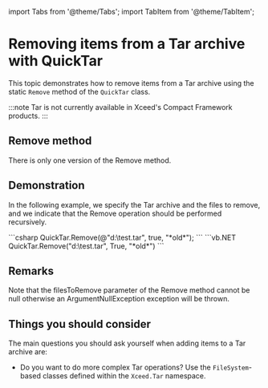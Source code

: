 import Tabs from '@theme/Tabs';
import TabItem from '@theme/TabItem';

# Removing items from a Tar archive with QuickTar

This topic demonstrates how to remove items from a Tar archive using the static `Remove` method of the `QuickTar` class.

:::note
Tar is not currently available in Xceed's Compact Framework products.
:::

## Remove method

There is only one version of the Remove method.

## Demonstration

In the following example, we specify the Tar archive and the files to remove, and we indicate that the Remove operation should be performed recursively.

<Tabs>
  <TabItem value="csharp" label="C#" default>
    ```csharp
      QuickTar.Remove(@"d:\test.tar", true, "*old*");
    ```
  </TabItem>
  <TabItem value="vb.net" label="Visual Basic .NET">
    ```vb.NET
    QuickTar.Remove("d:\test.tar", True, "*old*")
    ```
  </TabItem>
</Tabs>

## Remarks

Note that the filesToRemove parameter of the Remove method cannot be null otherwise an ArgumentNullException exception will be thrown.

## Things you should consider

The main questions you should ask yourself when adding items to a Tar archive are:

- Do you want to do more complex Tar operations? Use the `FileSystem`-based classes defined within the `Xceed.Tar` namespace.